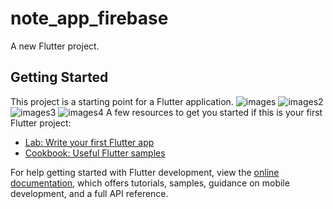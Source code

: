 # note_app_firebase

A new Flutter project.

## Getting Started

This project is a starting point for a Flutter application.
![images](app_screenshot/1.jpg)
![images2](app_screenshot/2.jpg)
![images3](app_screenshot/3.jpg)
![images4](app_screenshot/5.jpg)
A few resources to get you started if this is your first Flutter project:

- [Lab: Write your first Flutter app](https://docs.flutter.dev/get-started/codelab)
- [Cookbook: Useful Flutter samples](https://docs.flutter.dev/cookbook)

For help getting started with Flutter development, view the
[online documentation](https://docs.flutter.dev/), which offers tutorials,
samples, guidance on mobile development, and a full API reference.
